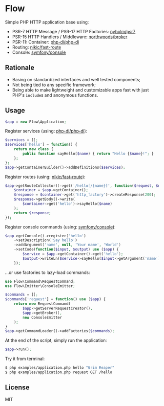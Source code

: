 
# Flow

Simple PHP HTTP application base using:

- PSR-7 HTTP Message / PSR-17 HTTP Factories: [nyholm/psr7](https://github.com/Nyholm/psr7)
- PSR-15 HTTP Handlers / Middleware: [northwoods/broker](https://github.com/northwoods/broker)
- PSR-11: Container: [php-di/php-di](https://github.com/PHP-DI/PHP-DI)
- Routing: [nikic/fast-route](https://github.com/nikic/FastRoute)
- Console: [symfony/console](https://github.com/symfony/console)

## Rationale

- Basing on standardized interfaces and well tested components;
- Not being tied to any specific framework;
- Being able to make lightweight and customizable apps fast with just PHP's `include`s and anonymous functions.

## Usage

```php
$app = new Flow\Application;
```

Register services (using: [php-di/php-di](https://github.com/PHP-DI/PHP-DI)):

```php
$services = [];
$services['hello'] = function() {
    return new class {
        public function sayHello($name) { return "Hello {$name}!"; }
    };
};
$app->getContainerBuilder()->addDefinitions($services);
```

Register routes (using: [nikic/fast-route](https://github.com/nikic/FastRoute)):

```php
$app->getRouteCollector()->get('/hello[/{name}]', function($request, $name = 'World') use ($app) {
    $container = $app->getContainer();
    $response = $container->get('http_factory')->createResponse(200);
    $response->getBody()->write(
        $container->get('hello')->sayHello($name)
    );
    return $response;
});
```

Register console commands (using: [symfony/console](https://github.com/symfony/console)):

```php
$app->getConsole()->register('hello')
    ->setDescription('Say hello')
    ->addArgument('name', null, 'Your name', 'World')
    ->setCode(function($input, $output) use ($app) {
        $service = $app->getContainer()->get('hello');
        $output->writeLn($service->sayHello($input->getArgument('name')));
    });
```

…or use factories to lazy-load commands:

```php
use Flow\Command\RequestCommand;
use Flow\Emitter\ConsoleEmitter;

$commands = [];
$commands['request'] = function() use ($app) {
    return new RequestCommand(
        $app->getServerRequestCreator(),
        $app->getBroker(),
        new ConsoleEmitter
    );
}
$app->getCommandLoader()->addFactories($commands);
```

At the end of the script, simply run the application:

```php
$app->run();
```

Try it from terminal:

```bash
$ php examples/application.php hello "Grim Reaper"
$ php examples/application.php request GET /hello
```

## License

MIT
